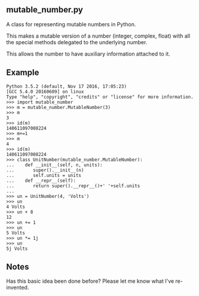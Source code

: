 mutable_number.py
-----------------

A class for representing mutable numbers in Python.

This makes a mutable version of a number (integer, complex, float)
with all the special methods delegated to the underlying number.

This allows the number to have auxiliary information attached to it.

Example
-------
```
Python 3.5.2 (default, Nov 17 2016, 17:05:23)
[GCC 5.4.0 20160609] on linux
Type "help", "copyright", "credits" or "license" for more information.
>>> import mutable_number
>>> m = mutable_number.MutableNumber(3)
>>> m
3
>>> id(m)
140611097008224
>>> m+=1
>>> m
4
>>> id(m)
140611097008224
>>> class UnitNumber(mutable_number.MutableNumber):
...    def __init__(self, n, units):
...       super().__init__(n)
...       self.units = units
...    def __repr__(self):
...       return super().__repr__()+' '+self.units
...
>>> un = UnitNumber(4, 'Volts')
>>> un
4 Volts
>>> un + 8
12
>>> un += 1
>>> un
5 Volts
>>> un *= 1j
>>> un
5j Volts
```

Notes
-----

Has this basic idea been done before?  Please let me know what I've
re-invented.
